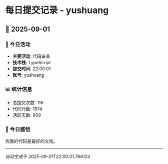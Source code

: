 # 每日提交记录 - yushuang

## 📅 2025-09-01

### 🎯 今日活动
- **主要活动**: 代码审查
- **技术栈**: TypeScript
- **提交时间**: 22:00:01
- **账号**: yushuang

### 📊 统计信息
- 总提交次数: 116
- 代码行数: 1874
- 活跃天数: 609

### 💭 今日感悟
优雅的代码是最好的文档。

---
*自动生成于 2025-09-01T22:00:01.766124*
